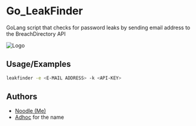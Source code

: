 
# Go_LeakFinder
GoLang script that checks for password leaks by sending email address to the BreachDirectory API


![Logo](https://1.bp.blogspot.com/-hcC4T5Rt-B0/YEGSqn99_dI/AAAAAAAAVjQ/CznHyUwFkvsZo8HozMLfQvnUh_fEgBaNgCNcBGAsYHQ/s400/golang_fire.jpg)
## Usage/Examples

```sh
leakfinder -e <E-MAIL ADDRESS> -k <API-KEY>
```
## Authors

- [Noodle (Me)](https://www.github.com/branoodle)
- [Adhoc](https://github.com/Adhoc-yt) for the name
